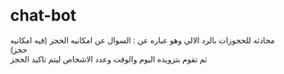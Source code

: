 # chat-bot
محادثه للحجوزات بالرد الالي 
وهو عباره عن : السوال عن امكانيه الحجز (فيه امكانيه حجز)   
ثم تقوم بتزويده اليوم والوقت وعدد الاشخاص ليتم تاكيد الحجز 
